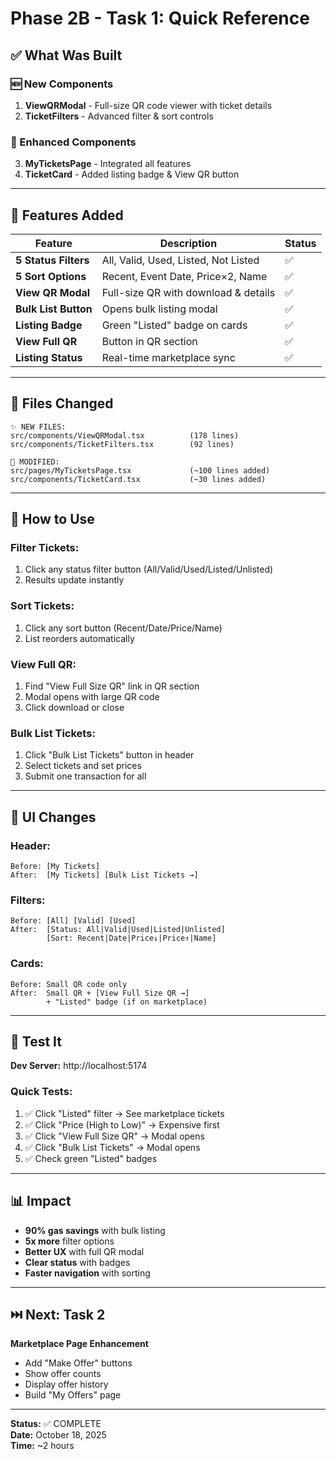 # Phase 2B - Task 1: Quick Reference

## ✅ What Was Built

### 🆕 New Components

1. **ViewQRModal** - Full-size QR code viewer with ticket details
2. **TicketFilters** - Advanced filter & sort controls

### 🔧 Enhanced Components

3. **MyTicketsPage** - Integrated all features
4. **TicketCard** - Added listing badge & View QR button

---

## 🎯 Features Added

| Feature              | Description                          | Status |
| -------------------- | ------------------------------------ | ------ |
| **5 Status Filters** | All, Valid, Used, Listed, Not Listed | ✅     |
| **5 Sort Options**   | Recent, Event Date, Price×2, Name    | ✅     |
| **View QR Modal**    | Full-size QR with download & details | ✅     |
| **Bulk List Button** | Opens bulk listing modal             | ✅     |
| **Listing Badge**    | Green "Listed" badge on cards        | ✅     |
| **View Full QR**     | Button in QR section                 | ✅     |
| **Listing Status**   | Real-time marketplace sync           | ✅     |

---

## 📁 Files Changed

```
✨ NEW FILES:
src/components/ViewQRModal.tsx          (178 lines)
src/components/TicketFilters.tsx        (92 lines)

🔧 MODIFIED:
src/pages/MyTicketsPage.tsx             (~100 lines added)
src/components/TicketCard.tsx           (~30 lines added)
```

---

## 🚀 How to Use

### **Filter Tickets:**

1. Click any status filter button (All/Valid/Used/Listed/Unlisted)
2. Results update instantly

### **Sort Tickets:**

1. Click any sort button (Recent/Date/Price/Name)
2. List reorders automatically

### **View Full QR:**

1. Find "View Full Size QR" link in QR section
2. Modal opens with large QR code
3. Click download or close

### **Bulk List Tickets:**

1. Click "Bulk List Tickets" button in header
2. Select tickets and set prices
3. Submit one transaction for all

---

## 🎨 UI Changes

### **Header:**

```
Before: [My Tickets]
After:  [My Tickets] [Bulk List Tickets →]
```

### **Filters:**

```
Before: [All] [Valid] [Used]
After:  [Status: All|Valid|Used|Listed|Unlisted]
        [Sort: Recent|Date|Price↓|Price↑|Name]
```

### **Cards:**

```
Before: Small QR code only
After:  Small QR + [View Full Size QR →]
        + "Listed" badge (if on marketplace)
```

---

## 🧪 Test It

**Dev Server:** http://localhost:5174

### Quick Tests:

1. ✅ Click "Listed" filter → See marketplace tickets
2. ✅ Click "Price (High to Low)" → Expensive first
3. ✅ Click "View Full Size QR" → Modal opens
4. ✅ Click "Bulk List Tickets" → Modal opens
5. ✅ Check green "Listed" badges

---

## 📊 Impact

- **90% gas savings** with bulk listing
- **5x more** filter options
- **Better UX** with full QR modal
- **Clear status** with badges
- **Faster navigation** with sorting

---

## ⏭️ Next: Task 2

**Marketplace Page Enhancement**

- Add "Make Offer" buttons
- Show offer counts
- Display offer history
- Build "My Offers" page

---

**Status:** ✅ COMPLETE  
**Date:** October 18, 2025  
**Time:** ~2 hours
